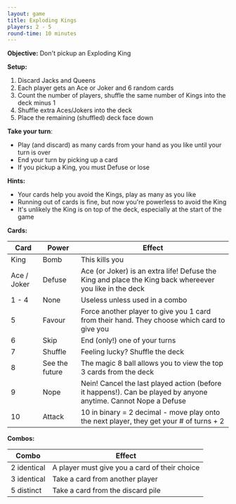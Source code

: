 ```yaml
---
layout: game
title: Exploding Kings
players: 2 - 5
round-time: 10 minutes
---
```


**Objective:** Don't pickup an Exploding King

**Setup:**

1. Discard Jacks and Queens
2. Each player gets an Ace or Joker and 6 random cards
3. Count the number of players, shuffle the same number of Kings into the deck minus 1
3. Shuffle extra Aces/Jokers into the deck
4. Place the remaining (shuffled) deck face down

**Take your turn**:

- Play (and discard) as many cards from your hand as you like until your turn is over
- End your turn by picking up a card
- If you pickup a King, you must Defuse or lose

**Hints:**

- Your cards help you avoid the Kings, play as many as you like
- Running out of cards is fine, but now you're powerless to avoid the King
- It's unlikely the King is on top of the deck, especially at the start of the game

<!--split-->

**Cards:**

| Card        | Power          | Effect                                                                                                          |
|-------------|----------------|-----------------------------------------------------------------------------------------------------------------|
| King        | Bomb           | This kills you                                                                                                  |
| Ace / Joker | Defuse         | Ace (or Joker) is an extra life! Defuse the King and place the King back whereever you like in the deck         |
| 1 - 4       | None           | Useless unless used in a combo                                                                                  |
| 5           | Favour         | Force another player to give you 1 card from their hand. They choose which card to give you                     |
| 6           | Skip           | End (only!) one of your turns                                                                                   |
| 7           | Shuffle        | Feeling lucky? Shuffle the deck                                                                                 |
| 8           | See the future | The magic 8 ball allows you to view the top 3 cards from the deck                                               |
| 9           | Nope           | Nein! Cancel the last played action (before it happens!). Can be played by anyone anytime. Cannot Nope a Defuse |
| 10          | Attack         | 10 in binary = 2 decimal - move play onto the next player, they get your # of turns + 2                         |

**Combos:**

| Combo       | Effect                                        |
|-------------|-----------------------------------------------|
| 2 identical | A player must give you a card of their choice |
| 3 identical | Take a card from another player               |
| 5 distinct  | Take a card from the discard pile             |
